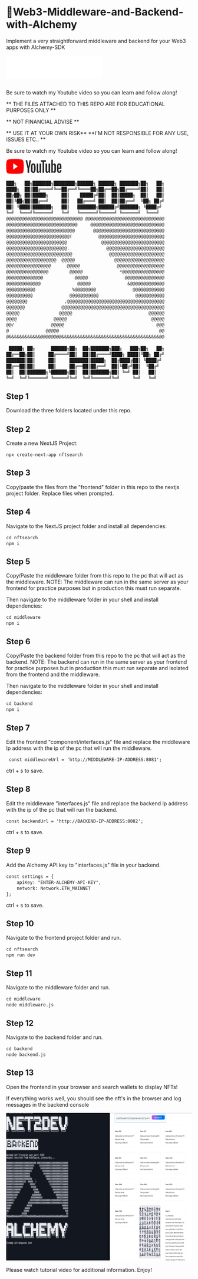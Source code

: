 # 🚨Web3-Middleware-and-Backend-with-Alchemy
Implement a very straightforward middleware and backend for your Web3 apps with Alchemy-SDK


<a><img src="https://github.com/net2devcrypto/Alchemy-SDK-Quick-NFT-Market/blob/main/public/alchemy-white.png" width="260" height="60"></a>
##
Be sure to watch my Youtube video so you can learn and follow along!


** THE FILES ATTACHED TO THIS REPO ARE FOR EDUCATIONAL PURPOSES ONLY **

** NOT FINANCIAL ADVISE **

** USE IT AT YOUR OWN RISK** **I'M NOT RESPONSIBLE FOR ANY USE, ISSUES ETC.. **


Be sure to watch my Youtube video so you can learn and follow along!

<a href="https://youtu.be/W7Xt7nxkYNY" target="_blank"><img src="https://github.com/net2devcrypto/misc/blob/main/ytlogo2.png" width="150" height="40"></a> 


```
███╗   ██╗███████╗████████╗██████╗ ██████╗ ███████╗██╗   ██╗
████╗  ██║██╔════╝╚══██╔══╝╚════██╗██╔══██╗██╔════╝██║   ██║
██╔██╗ ██║█████╗     ██║    █████╔╝██║  ██║█████╗  ██║   ██║
██║╚██╗██║██╔══╝     ██║   ██╔═══╝ ██║  ██║██╔══╝  ╚██╗ ██╔╝
██║ ╚████║███████╗   ██║   ███████╗██████╔╝███████╗ ╚████╔╝ 
╚═╝  ╚═══╝╚══════╝   ╚═╝   ╚══════╝╚═════╝ ╚══════╝  ╚═══╝  
@@@@@@@@@@@@@@@@@@@@@@@@@@@@@ @@@@@@@@@@@@@@@@@@@@@@@@@@@@@@  
@@@@@@@@@@@@@@@@@@@@@@@@@@@     @@@@@@@@@@@@@@@@@@@@@@@@@@@@
@@@@@@@@@@@@@@@@@@@@@@@@@@       @@@@@@@@@@@@@@@@@@@@@@@@@@@
@@@@@@@@@@@@@@@@@@@@@@@@(          @@@@@@@@@@@@@@@@@@@@@@@@@
@@@@@@@@@@@@@@@@@@@@@@@             @@@@@@@@@@@@@@@@@@@@@@@@
@@@@@@@@@@@@@@@@@@@@@@@.              @@@@@@@@@@@@@@@@@@@@@@
@@@@@@@@@@@@@@@@@@@@@@@@@              @@@@@@@@@@@@@@@@@@@@@
@@@@@@@@@@@@@@@@@@@  @@@@@               @@@@@@@@@@@@@@@@@@@
@@@@@@@@@@@@@@@@@      @@@@@              @@@@@@@@@@@@@@@@@@
@@@@@@@@@@@@@@@@        @@@@@              *@@@@@@@@@@@@@@@@
@@@@@@@@@@@@@@            @@@@@              @@@@@@@@@@@@@@@
@@@@@@@@@@@@@              @@@@@              &@@@@@@@@@@@@@
@@@@@@@@@@@              %@@@@@@@@              @@@@@@@@@@@@
@@@@@@@@@@              @@@@@@@@@@@              @@@@@@@@@@@
@@@@@@@@              ,@@@@@@@@@@@@@@@@@@@@@@@@@@@@@@@@@@@@@
@@@@@@@              @@@@@@@@@@@@@@@@@@@@@@@@@@@@@@@@@@@@@@@
@@@@@               @@@@@                             @@@@@@
@@@@              @@@@@                                @@@@@
@@/              @@@@@                                   @@@
@              @@@@@                                      @@
@&&&&&&&&&&&&@@@@@@@@&&&&&&&&&&&&&&&&&&&&&&&&&&&&&&&&&&&&&@@

 █████╗ ██╗      ██████╗██╗  ██╗███████╗███╗   ███╗██╗   ██╗
██╔══██╗██║     ██╔════╝██║  ██║██╔════╝████╗ ████║╚██╗ ██╔╝
███████║██║     ██║     ███████║█████╗  ██╔████╔██║ ╚████╔╝ 
██╔══██║██║     ██║     ██╔══██║██╔══╝  ██║╚██╔╝██║  ╚██╔╝  
██║  ██║███████╗╚██████╗██║  ██║███████╗██║ ╚═╝ ██║   ██║   
╚═╝  ╚═╝╚══════╝ ╚═════╝╚═╝  ╚═╝╚══════╝╚═╝     ╚═╝   ╚═╝   
```



## Step 1

Download the three folders located under this repo.

## Step 2

Create a new NextJS Project:

```shell
npx create-next-app nftsearch
```

## Step 3

Copy/paste the files from the "frontend" folder in this repo to the nextjs project folder.
Replace files when prompted.

## Step 4

Navigate to the NextJS project folder and install all dependencies:

```shell
cd nftsearch
npm i
```

## Step 5

Copy/Paste the middleware folder from this repo to the pc that will act as the middleware.
NOTE: The middleware can run in the same server as your frontend for practice purposes but in
production this must run separate.

Then navigate to the middleware folder in your shell and install dependencies:

```shell
cd middleware
npm i
```

## Step 6

Copy/Paste the backend folder from this repo to the pc that will act as the backend.
NOTE: The backend can run in the same server as your frontend for practice purposes but in
production this must run separate and isolated from the frontend and the middleware.


Then navigate to the middleware folder in your shell and install dependencies:

```shell
cd backend
npm i
```

## Step 7

Edit the frontend  "component/interfaces.js" file and replace the middleware Ip address with the
ip of the pc that will run the middleware.


```shell
 const middlewareUrl = 'http://MIDDLEWARE-IP-ADDRESS:8081';
```

ctrl + s to save.

## Step 8

Edit the middleware  "interfaces.js" file and replace the backend Ip address with the
ip of the pc that will run the backend.

```shell
const backendUrl = 'http://BACKEND-IP-ADDRESS:8082';
```
ctrl + s to save.

## Step 9

Add the Alchemy API key to "interfaces.js" file in your backend.

```shell
const settings = {
    apiKey: "ENTER-ALCHEMY-API-KEY",
    network: Network.ETH_MAINNET
};
```

ctrl + s to save.

## Step 10

Navigate to the frontend project folder and run.

```shell
cd nftsearch
npm run dev
```

## Step 11

Navigate to the middleware folder and run.

```shell
cd middleware
node middleware.js
```

## Step 12

Navigate to the backend folder and run.

```shell
cd backend
node backend.js
```


## Step 13

Open the frontend in your browser and search wallets to display NFTs!

If everything works well, you should see the nft's in the browser and log messages in the backend console

<a><img src="https://github.com/net2devcrypto/misc/blob/main/outputbackend.png" width="960" height="400"></a>

Please watch tutorial video for additional information.
Enjoy!


